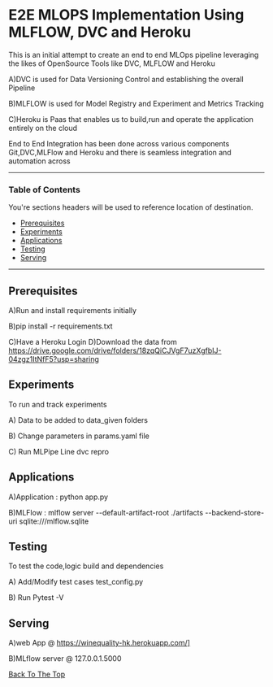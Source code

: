 # E2E MLOPS Implementation Using MLFLOW, DVC and Heroku


 This is an initial attempt to create an end to end MLOps pipeline leveraging the likes of OpenSource Tools  like DVC, MLFLOW and Heroku

A)DVC is used for Data Versioning Control and establishing the overall Pipeline 

B)MLFLOW is used for Model Registry and Experiment and Metrics Tracking 
   
C)Heroku is Paas that enables us to build,run and operate the application entirely on the cloud

   End to End Integration has been done across various components Git,DVC,MLFlow and Heroku and there is seamless integration and automation across

---

### Table of Contents
You're sections headers will be used to reference location of destination.

- [Prerequisites](#Prerequisites)
- [Experiments](#Experiments)
- [Applications](#Applications)
- [Testing](#Testing)
- [Serving](#Serving)

---

## Prerequisites

A)Run and install requirements initially 

B)pip install -r requirements.txt 

C)Have a Heroku Login
D)Download the data from https://drive.google.com/drive/folders/18zqQiCJVgF7uzXgfbIJ-04zgz1ItNfF5?usp=sharing

## Experiments

To run and track experiments 

A) Data to be added to data_given folders 

B) Change parameters in params.yaml file 

C) Run MLPipe Line dvc repro


## Applications

A)Application : python app.py 

B)MLFlow : mlflow server --default-artifact-root ./artifacts --backend-store-uri sqlite:///mlflow.sqlite


## Testing 
To test the code,logic build and dependencies 

A) Add/Modify test cases test_config.py 

B) Run Pytest -V


## Serving

A)web App @ https://winequality-hk.herokuapp.com/]

B)MLflow server @ 127.0.0.1.5000

[Back To The Top](#read-me-template)
